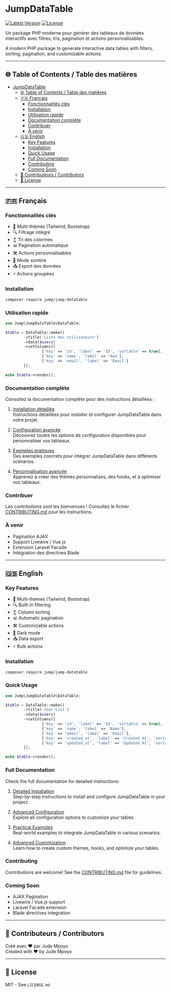 # JumpDataTable

[![Latest Version](https://img.shields.io/packagist/v/jump/jump-datatable.svg?style=flat-square)](https://packagist.org/packages/jump/jump-datatable)
[![License](https://img.shields.io/packagist/l/jump/jump-datatable.svg?style=flat-square)](LICENSE.md)

Un package PHP moderne pour générer des tableaux de données interactifs avec filtres, tris, pagination et actions personnalisables.

A modern PHP package to generate interactive data tables with filters, sorting, pagination, and customizable actions.

---

## 🌐 Table of Contents / Table des matières

- [JumpDataTable](#jumpdatatable)
  - [🌐 Table of Contents / Table des matières](#-table-of-contents--table-des-matières)
  - [🇫🇷 Français](#-français)
    - [Fonctionnalités clés](#fonctionnalités-clés)
    - [Installation](#installation)
    - [Utilisation rapide](#utilisation-rapide)
    - [Documentation complète](#documentation-complète)
    - [Contribuer](#contribuer)
    - [À venir](#à-venir)
  - [🇬🇧 English](#-english)
    - [Key Features](#key-features)
    - [Installation](#installation-1)
    - [Quick Usage](#quick-usage)
    - [Full Documentation](#full-documentation)
    - [Contributing](#contributing)
    - [Coming Soon](#coming-soon)
  - [🤝 Contributeurs / Contributors](#-contributeurs--contributors)
  - [📜 License](#-license)

---

## 🇫🇷 Français

### Fonctionnalités clés

- 🎨 Multi-thèmes (Tailwind, Bootstrap)
- 🔍 Filtrage intégré
- ↕️ Tri des colonnes
- 📊 Pagination automatique
- 🛠 Actions personnalisables
- 🌙 Mode sombre
- 📤 Export des données
- ⚡ Actions groupées

### Installation

```bash
composer require jump/jump-datatable
```

### Utilisation rapide

```php
use Jump\JumpDataTable\DataTable;

$table = DataTable::make()
        ->title('Liste des utilisateurs')
        ->data($users)
        ->setColumns([
                ['key' => 'id', 'label' => 'ID', 'sortable' => true],
                ['key' => 'name', 'label' => 'Nom'],
                ['key' => 'email', 'label' => 'Email']
        ]);

echo $table->render();
```

### Documentation complète

Consultez la documentation complète pour des instructions détaillées :

1. [Installation détaillée](docs/installation.md)  
   Instructions détaillées pour installer et configurer JumpDataTable dans votre projet.

2. [Configuration avancée](docs/configuration.md)  
   Découvrez toutes les options de configuration disponibles pour personnaliser vos tableaux.

3. [Exemples pratiques](docs/examples.md)  
   Des exemples concrets pour intégrer JumpDataTable dans différents scénarios.

4. [Personnalisation avancée](docs/advanced.md)  
   Apprenez à créer des thèmes personnalisés, des hooks, et à optimiser vos tableaux.

### Contribuer

Les contributions sont les bienvenues ! Consultez le fichier [CONTRIBUTING.md](CONTRIBUTING.md) pour les instructions.

### À venir

- Pagination AJAX
- Support Livewire / Vue.js
- Extension Laravel Facade
- Intégration des directives Blade

---

## 🇬🇧 English

### Key Features

- 🎨 Multi-themes (Tailwind, Bootstrap)
- 🔍 Built-in filtering
- ↕️ Column sorting
- 📊 Automatic pagination
- 🛠 Customizable actions
- 🌙 Dark mode
- 📤 Data export
- ⚡ Bulk actions

### Installation

```bash
composer require jump/jump-datatable
```

### Quick Usage

```php
use Jump\JumpDataTable\DataTable;

$table = DataTable::make()
        ->title('User List')
        ->data($users)
        ->setColumns([
                ['key' => 'id', 'label' => 'ID', 'sortable' => true],
                ['key' => 'name', 'label' => 'Name'],
                ['key' => 'email', 'label' => 'Email'],
                ['key' => 'created_at', 'label' => 'Created At', 'sortable' => true],
                ['key' => 'updated_at', 'label' => 'Updated At', 'sortable' => true]
        ]);

echo $table->render();
```

### Full Documentation

Check the full documentation for detailed instructions:

1. [Detailed Installation](docs/installation.md)  
   Step-by-step instructions to install and configure JumpDataTable in your project.

2. [Advanced Configuration](docs/configuration.md)  
   Explore all configuration options to customize your tables.

3. [Practical Examples](docs/examples.md)  
   Real-world examples to integrate JumpDataTable in various scenarios.

4. [Advanced Customization](docs/advanced.md)  
   Learn how to create custom themes, hooks, and optimize your tables.

### Contributing

Contributions are welcome! See the [CONTRIBUTING.md](CONTRIBUTING.md) file for guidelines.

### Coming Soon

- AJAX Pagination
- Livewire / Vue.js support
- Laravel Facade extension
- Blade directives integration

---

## 🤝 Contributeurs / Contributors

Créé avec ❤️ par Jude Mpoyo  
Created with ❤️ by Jude Mpoyo

---

## 📜 License

MIT - See `LICENSE.md`
